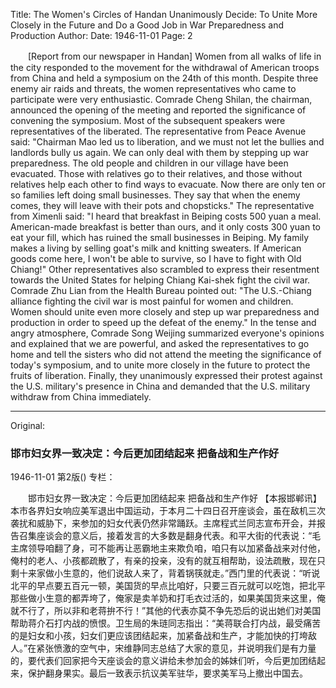 Title: The Women's Circles of Handan Unanimously Decide: To Unite More Closely in the Future and Do a Good Job in War Preparedness and Production
Author: 
Date: 1946-11-01
Page: 2

　　[Report from our newspaper in Handan] Women from all walks of life in the city responded to the movement for the withdrawal of American troops from China and held a symposium on the 24th of this month. Despite three enemy air raids and threats, the women representatives who came to participate were very enthusiastic. Comrade Cheng Shilan, the chairman, announced the opening of the meeting and reported the significance of convening the symposium. Most of the subsequent speakers were representatives of the liberated. The representative from Peace Avenue said: "Chairman Mao led us to liberation, and we must not let the bullies and landlords bully us again. We can only deal with them by stepping up war preparedness. The old people and children in our village have been evacuated. Those with relatives go to their relatives, and those without relatives help each other to find ways to evacuate. Now there are only ten or so families left doing small businesses. They say that when the enemy comes, they will leave with their pots and chopsticks." The representative from Ximenli said: "I heard that breakfast in Beiping costs 500 yuan a meal. American-made breakfast is better than ours, and it only costs 300 yuan to eat your fill, which has ruined the small businesses in Beiping. My family makes a living by selling goat's milk and knitting sweaters. If American goods come here, I won't be able to survive, so I have to fight with Old Chiang!" Other representatives also scrambled to express their resentment towards the United States for helping Chiang Kai-shek fight the civil war. Comrade Zhu Lian from the Health Bureau pointed out: "The U.S.-Chiang alliance fighting the civil war is most painful for women and children. Women should unite even more closely and step up war preparedness and production in order to speed up the defeat of the enemy." In the tense and angry atmosphere, Comrade Song Weijing summarized everyone's opinions and explained that we are powerful, and asked the representatives to go home and tell the sisters who did not attend the meeting the significance of today's symposium, and to unite more closely in the future to protect the fruits of liberation. Finally, they unanimously expressed their protest against the U.S. military's presence in China and demanded that the U.S. military withdraw from China immediately.



<hr /> 

Original: 


### 邯市妇女界一致决定：今后更加团结起来  把备战和生产作好

1946-11-01
第2版()
专栏：

　　邯市妇女界一致决定：今后更加团结起来
    把备战和生产作好
    【本报邯郸讯】本市各界妇女响应美军退出中国运动，于本月二十四日召开座谈会，虽在敌机三次袭扰和威胁下，来参加的妇女代表仍然非常踊跃。主席程式兰同志宣布开会，并报告召集座谈会的意义后，接着发言的大多数是翻身代表。和平大街的代表说：“毛主席领导咱翻了身，可不能再让恶霸地主来欺负咱，咱只有以加紧备战来对付他，俺村的老人、小孩都疏散了，有亲的投亲，没有的就互相帮助，设法疏散，现在只剩十来家做小生意的，他们说敌人来了，背着锅筷就走。”西门里的代表说：“听说北平的早点要五百元一顿，美国货的早点比咱好，只要三百元就可以吃饱，把北平那些做小生意的都弄垮了，俺家是卖羊奶和打毛衣过活的，如果美国货来这里，俺就不行了，所以非和老蒋拚不行！”其他的代表亦莫不争先恐后的说出她们对美国帮助蒋介石打内战的愤恨。卫生局的朱琏同志指出：“美蒋联合打内战，最受痛苦的是妇女和小孩，妇女们更应该团结起来，加紧备战和生产，才能加快的打垮敌人。”在紧张愤激的空气中，宋维静同志总结了大家的意见，并说明我们是有力量的，要代表们回家把今天座谈会的意义讲给未参加会的姊妹们听，今后更加团结起来，保护翻身果实。最后一致表示抗议美军驻华，要求美军马上撤出中国去。
